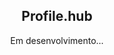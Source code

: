<h2 align="center">Profile.hub</h2>

<p align="center">
Em desenvolvimento...
<br/>
</p>
<!--
- [Overview](#overview)
  - [About project](#about)
  - [Screenshots](#screenshots)
  - [Links](#links)
- [My process](#my-process)
  - [Built with](#technologies)
  - [Continued development](#continued-development)
  - [Useful resources](#useful-resources)
- [Author](#author)


</br>

## Overview
### About
I started developing My Profile Links during the end of 2023, initially I had in mind to do a small project to test the Shadcn ui as well as my knowledge in React + TS (It's always good to sharpen the ax 😅). So I thought about "recreating" an old project made with HTML/CSS that brought together contact links (Like Linktree) but now made with new technologies. 

I already had the structure in mind so I just looked for colors that were pleasant to me and that wouldn't bother the visitor too much (This was the most challenging part). 

I used Shadcn ui to create the buttons and the profile component (Shadcn ui uses Tailwind CSS to do styling so it was very good to test), to display the buttons I used an Array of objects to better organize the information for each button. 

This was another project developed for my portfolio, developed on my cell phone 📲 (I don't have a computer at the moment...).

### Screenshots
<p align="center">
  <img alt="Tela 1" src="public/projeto-my-links.jpg" width="100%">
</p>

### Links
- [Access the fineshed project, online ☁️](https://my-profile-links.vercel.app/)

</br>

## My process
### Technologies
### ⚙️👨‍💻
This project was built with the following technologies:

- React.js + Vite.js
- Typescript
- Tailwind CSS
- Shadcn ui
- Git/Github

### Continued development
I intend to add the dark/light mode to the project for those who prefer a light mode so it is possible to change it.

### Useful resources
### Running the Project Locally

Make sure you have the following requirements installed on your machine:

- Node.js (LTS version is recommended)
- npm (usually installed with Node.js)
- Git

Installation steps:

1. Clone this repository to your local machine:

   ```bash
   git clone https://github.com/JoaoAlisonTI/my-profile-links.git
   ```

2. Navigate to the project directory:

   ```bash
   cd my-profile-links
   ```

3. Install project dependencies:

   ```bash
   npm install
   ```

Running the project:

After installing all dependencies, you can start the local development server:

```bash
npm run dev
```

---

- [Node.js](https://nodejs.org/en) - Node.js® is a free, open-source, cross-platform JavaScript runtime environment that lets developers create servers, web apps, command line tools and scripts.

- [Vite - Next Generation Frontend Tooling](https://vitejs.dev/) - Vite.js is a JavaScript framework and build tool that aims to speed up and simplify the front-end development process for web applications. It was created by Evan You, the creator of Vue.js, and is designed to be platform-agnostic.

- [React.js](https://react.dev/) - The library for web and native user interfaces.

- [Shadcn ui](https://ui.shadcn.com/) - Beautifully designed components that you can copy and paste into your apps. Accessible. Customizable. Open Source.

- [Tailwind CSS](https://tailwindcss.com/) - A utility-first CSS framework packed with classes like flex, pt-4, text-center and rotate-90 that can be composed to build any design, directly in your markup.

- [TypeScript Array of Object](https://www.dhiwise.com/post/mastering-typescript-array-of-object-a-comprehensive-guide) - Mastering TypeScript Array of Object: A Comprehensive Guide.

## Author
*JoaoAlisonTI 👨🏽‍💻*

---

<strong>2024</strong>
-->